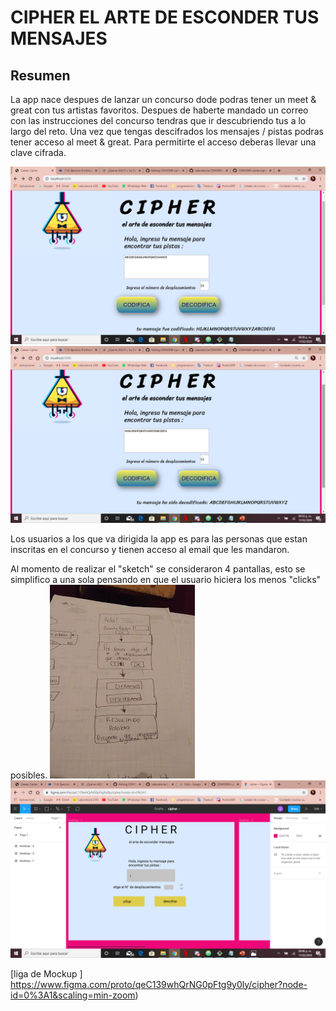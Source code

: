 # CIPHER EL ARTE DE ESCONDER TUS MENSAJES

## Resumen
La app nace despues de lanzar un concurso dode podras tener un meet & great con tus artistas favoritos. Despues de haberte mandado un correo con las instrucciones del concurso tendras que ir descubriendo tus a lo largo del reto. Una vez que tengas descifrados los mensajes / pistas podras tener acceso al meet & great. Para permitirte el acceso deberas llevar una clave cifrada.

![Codificar](src/images/Diapositiva1.png)
![Decodificado](src/images/Diapositiva2.png)


Los usuarios a los que va  dirigida la app es para las personas que estan inscritas en el concurso y tienen
acceso al email que les mandaron.

Al momento de realizar el "sketch" se consideraron 4 pantallas, esto se simplifico a una sola pensando en que el
usuario hiciera los menos "clicks" posibles.
![Sketch](src/images/sketch.jpg)
![Prototipo](src/images/prototipo.png)

[liga de Mockup ] https://www.figma.com/proto/qeC139whQrNG0pFtg9y0ly/cipher?node-id=0%3A1&scaling=min-zoom)
